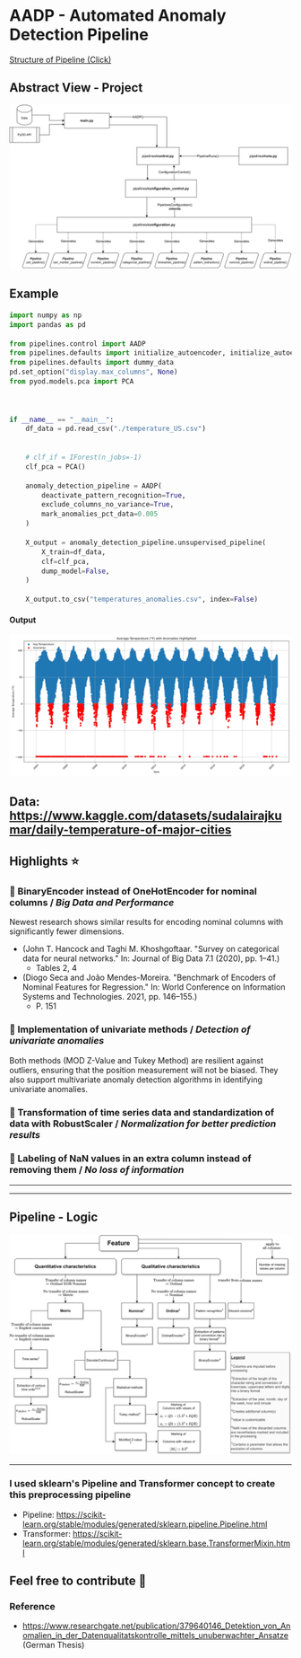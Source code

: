 # AADP - Automated Anomaly Detection Pipeline
<a href="https://html-preview.github.io/?url=https://github.com/JAdelhelm/Automated-Anomaly-Detection-Preprocessing-Pipeline/blob/main/visualization/PipelineDQ.html" target="_blank">Structure of Pipeline (Click)</a>
## Abstract View - Project
![alt text](./images/project.png)

## Example 


```python
import numpy as np
import pandas as pd

from pipelines.control import AADP
from pipelines.defaults import initialize_autoencoder, initialize_autoencoder_modified
from pipelines.defaults import dummy_data
pd.set_option("display.max_columns", None)
from pyod.models.pca import PCA



if __name__ == "__main__":
    df_data = pd.read_csv("./temperature_US.csv")


    # clf_if = IForest(n_jobs=-1)
    clf_pca = PCA()

    anomaly_detection_pipeline = AADP(
        deactivate_pattern_recognition=True,
        exclude_columns_no_variance=True,
        mark_anomalies_pct_data=0.005
    )

    X_output = anomaly_detection_pipeline.unsupervised_pipeline(
        X_train=df_data,
        clf=clf_pca,
        dump_model=False,
    )

    X_output.to_csv("temperatures_anomalies.csv", index=False)
```
#### **Output**
![alt text](./images/example.png)

Data: https://www.kaggle.com/datasets/sudalairajkumar/daily-temperature-of-major-cities
---


## Highlights ⭐

### 📌 BinaryEncoder instead of OneHotEncoder for nominal columns / *Big Data and Performance*
   Newest research shows similar results for encoding nominal columns with significantly fewer dimensions.
   - (John T. Hancock and Taghi M. Khoshgoftaar. "Survey on categorical data for neural networks." In: Journal of Big Data 7.1 (2020), pp. 1–41.)
       - Tables 2, 4
   - (Diogo Seca and João Mendes-Moreira. "Benchmark of Encoders of Nominal Features for Regression." In: World Conference on Information Systems and Technologies. 2021, pp. 146–155.)
       - P. 151


### 📌 Implementation of univariate methods / *Detection of univariate anomalies*
   Both methods (MOD Z-Value and Tukey Method) are resilient against outliers, ensuring that the position measurement will not be biased. They also support multivariate anomaly detection algorithms in identifying univariate anomalies.

### 📌 Transformation of time series data and standardization of data with RobustScaler / *Normalization for better prediction results*

### 📌 Labeling of NaN values in an extra column instead of removing them / *No loss of information*

---



---

## Pipeline - Logic
![alt text](./images/decision_rules.png)



---

### I used sklearn's Pipeline and Transformer concept to create this preprocessing pipeline
- Pipeline: https://scikit-learn.org/stable/modules/generated/sklearn.pipeline.Pipeline.html
- Transformer: https://scikit-learn.org/stable/modules/generated/sklearn.base.TransformerMixin.html

## Feel free to contribute 🙂

### Reference
- https://www.researchgate.net/publication/379640146_Detektion_von_Anomalien_in_der_Datenqualitatskontrolle_mittels_unuberwachter_Ansatze (German Thesis)
